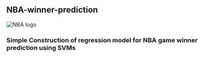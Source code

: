## NBA-winner-prediction
![NBA logo](https://user-images.githubusercontent.com/96085690/152583881-36edffd9-4371-4b97-b476-a363e475c5b7.png)

### Simple Construction of regression model for NBA game winner prediction using SVMs



